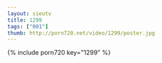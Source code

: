 ```yaml
--- 
layout: sieutv
title: 1299
tags: ["001"]
thumb: http://porn720.net/video/1299/poster.jpg
---
```

{% include porn720 key="1299" %} 
